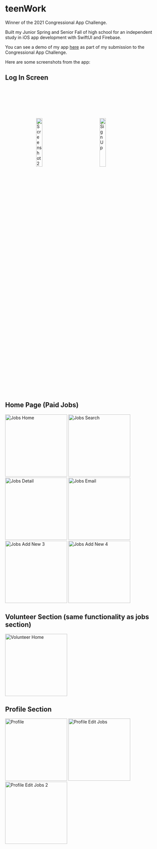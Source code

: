 # teenWork
Winner of the 2021 Congressional App Challenge.

Built my Junior Spring and Senior Fall of high school for an independent study in iOS app development with SwiftUI and Firebase.

You can see a demo of my app [here](https://youtu.be/YbaPMY5pyNA) as part of my submission to the Congressional App Challenge.

Here are some screenshots from the app:

## Log In Screen
<p float="left">
  <img style="padding: 100px;" width="20%" alt="Screenshot 2022-12-14 at 4 28 10 PM" src="https://user-images.githubusercontent.com/54900426/207719446-a744802d-ee9a-478c-828d-5da4f0854ea6.png">  

  <img width="20%" alt="Sign Up" src="https://user-images.githubusercontent.com/54900426/207721671-8345808e-21be-4330-b1ee-6ab00675d14d.png">

</p>


## Home Page (Paid Jobs)
<img width="200" alt="Jobs Home" src="https://user-images.githubusercontent.com/54900426/207721755-fd23ca85-e23f-488f-875e-a6ec5582d6cc.png">

<img width="200" alt="Jobs Search" src="https://user-images.githubusercontent.com/54900426/207723107-c4501987-9854-4e8c-80e5-0a972d37ceb7.png">

<img width="200" alt="Jobs Detail" src="https://user-images.githubusercontent.com/54900426/207721821-30da5978-6ddd-4631-b3c9-28ae2b832b4f.png">

<img width="200" alt="Jobs Email" src="https://user-images.githubusercontent.com/54900426/207721860-6a121696-a98f-44b5-84d1-c8cd429a1e90.png">

<img width="200" alt="Jobs Add New 3" src="https://user-images.githubusercontent.com/54900426/207722534-a081a779-a5ba-4153-8a56-1650159d314a.png">

<img width="200" alt="Jobs Add New 4" src="https://user-images.githubusercontent.com/54900426/207722554-768a4f8a-6be5-4574-9725-3bad76d6c65e.png">


## Volunteer Section (same functionality as jobs section)
<img width="200" alt="Volunteer Home" src="https://user-images.githubusercontent.com/54900426/207722635-6d4f3708-13f5-47c3-82d6-abe216dfe679.png">



## Profile Section

<img width="200" alt="Profile" src="https://user-images.githubusercontent.com/54900426/207722820-8a45e0a8-050b-4589-ab3b-b50cb116ccd8.png">

<img width="200" alt="Profile Edit Jobs" src="https://user-images.githubusercontent.com/54900426/207722876-c0db1c60-e8fc-4b7a-a9d1-0670eec8a10e.png">

<img width="200" alt="Profile Edit Jobs 2" src="https://user-images.githubusercontent.com/54900426/207722906-cc98f8e2-89d4-42f9-8b31-613e6c25025e.png">




